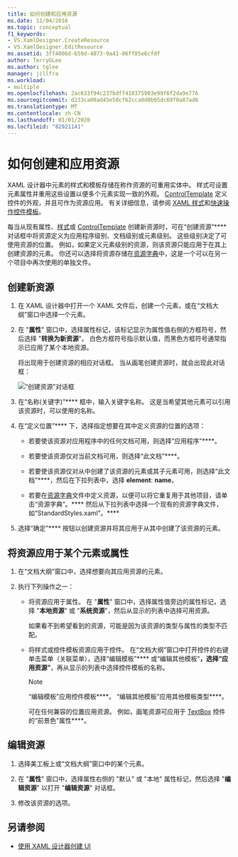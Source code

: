 ```yaml
---
title: 如何创建和应用资源
ms.date: 11/04/2016
ms.topic: conceptual
f1_keywords:
- VS.XamlDesigner.CreateResource
- VS.XamlDesigner.EditResource
ms.assetid: 3ff4006d-659d-4073-9a41-06ff85e6cfdf
author: TerryGLee
ms.author: tglee
manager: jillfra
ms.workload:
- multiple
ms.openlocfilehash: 2ac633f94c237bdff418375903e99f6f2da9e776
ms.sourcegitcommit: d233ca00ad45e50cf62cca0d0b95dc69f0a87ad6
ms.translationtype: MT
ms.contentlocale: zh-CN
ms.lasthandoff: 01/01/2020
ms.locfileid: "82921141"
---
```

# <a name="how-to-create-and-apply-a-resource"></a>如何创建和应用资源

XAML 设计器中元素的样式和模板存储在称作资源的可重用实体中。 样式可设置元素属性并重用这些设置以便多个元素实现一致的外观。 [ControlTemplate](xref:Windows.UI.Xaml.Controls.ControlTemplate) 定义控件的外观，并且可作为资源应用。 有关详细信息，请参阅 [XAML 样式](/windows/uwp/design/controls-and-patterns/xaml-styles)和[快速操作控件模板](/windows/uwp/design/controls-and-patterns/control-templates)。

每当从现有属性、[样式](xref:Windows.UI.Xaml.Style)或 [ControlTemplate](xref:Windows.UI.Xaml.Controls.ControlTemplate) 创建新资源时，可在“创建资源”**** 对话框中将资源定义为应用程序级别、文档级别或元素级别。 这些级别决定了可使用资源的位置。 例如，如果定义元素级别的资源，则该资源只能应用于在其上创建资源的元素。 你还可以选择将资源存储在[资源字典](/windows/uwp/design/controls-and-patterns/resourcedictionary-and-xaml-resource-references)中，这是一个可以在另一个项目中再次使用的单独文件。

## <a name="create-a-new-resource"></a>创建新资源

1. 在 XAML 设计器中打开一个 XAML 文件后，创建一个元素，或在“文档大纲”窗口中选择一个元素。

2. 在 "**属性**" 窗口中，选择属性标记，该标记显示为属性值右侧的方框符号，然后选择 "**转换为新资源**"。 白色方框符号指示默认值，而黑色方框符号通常指示已应用了某个本地资源。

     将出现用于创建资源的相应对话框。 当从画笔创建资源时，就会出现此对话框：

     ![“创建资源”对话框](../designers/media/xaml_create_resource.png)

3. 在“名称(关键字)”**** 框中，输入关键字名称。 这是当希望其他元素可以引用该资源时，可以使用的名称。

4. 在“定义位置”**** 下，选择指定想要在其中定义资源的位置的选项：

    - 若要使该资源对应用程序中的任何文档可用，则选择“应用程序”****。

    - 若要使该资源仅对当前文档可用，则选择“此文档”****。

    - 若要使该资源仅对从中创建了该资源的元素或其子元素可用，则选择“此文档”****，然后在下拉列表中，选择 **element**: **name**。

    - 若要在[资源字典](/windows/uwp/design/controls-and-patterns/resourcedictionary-and-xaml-resource-references)文件中定义资源，以便可以将它重复用于其他项目，请单击“资源字典”。**** 然后从下拉列表中选择一个现有的资源字典文件，如“StandardStyles.xaml”。****

5. 选择“确定”**** 按钮以创建资源并将其应用于从其中创建了该资源的元素。

## <a name="apply-a-resource-to-an-element-or-property"></a>将资源应用于某个元素或属性

1. 在“文档大纲”窗口中，选择想要向其应用资源的元素。

2. 执行下列操作之一：

   - 将资源应用于属性。 在 "**属性**" 窗口中，选择属性值旁边的属性标记，选择 "**本地资源**" 或 "**系统资源**"，然后从显示的列表中选择可用资源。

      如果看不到希望看到的资源，可能是因为该资源的类型与属性的类型不匹配。

   - 将样式或控件模板资源应用于控件。 在“文档大纲”窗口中打开控件的右键单击菜单（关联菜单），选择“编辑模板”**** 或“编辑其他模板”****，选择“应用资源”****，再从显示的列表中选择控件模板的名称。

     > [!NOTE]
     > “编辑模板”应用控件模板****。 “编辑其他模板”应用其他模板类型****。

     可在任何兼容的位置应用资源。 例如，画笔资源可应用于 [TextBox](xref:Windows.UI.Xaml.Controls.TextBox) 控件的“前景色”属性****。

## <a name="edit-a-resource"></a>编辑资源

1. 选择美工板上或“文档大纲”窗口中的某个元素。

2. 在 "**属性**" 窗口中，选择属性右侧的 "默认" 或 "本地" 属性标记，然后选择 "**编辑资源**" 以打开 "**编辑资源**" 对话框。

3. 修改该资源的选项。

## <a name="see-also"></a>另请参阅

- [使用 XAML 设计器创建 UI](../xaml-tools/creating-a-ui-by-using-xaml-designer-in-visual-studio.md)
